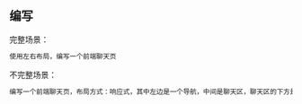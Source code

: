 

## 编写

完整场景：

```markdown
使用左右布局，编写一个前端聊天页
```

不完整场景：

```markdown
编写一个前端聊天页，布局方式：响应式，其中左边是一个导航，中间是聊天区，聊天区的下方是一个输入按钮。
```

